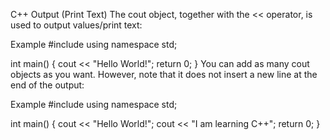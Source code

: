 C++ Output (Print Text)
The cout object, together with the << operator, is used to output values/print text:

Example
#include <iostream>
using namespace std;

int main() {
  cout << "Hello World!";
  return 0;
}
You can add as many cout objects as you want. However, note that it does not insert a new line at the end of the output:

Example
#include <iostream>
using namespace std;

int main() {
  cout << "Hello World!";
  cout << "I am learning C++";
  return 0;
}
